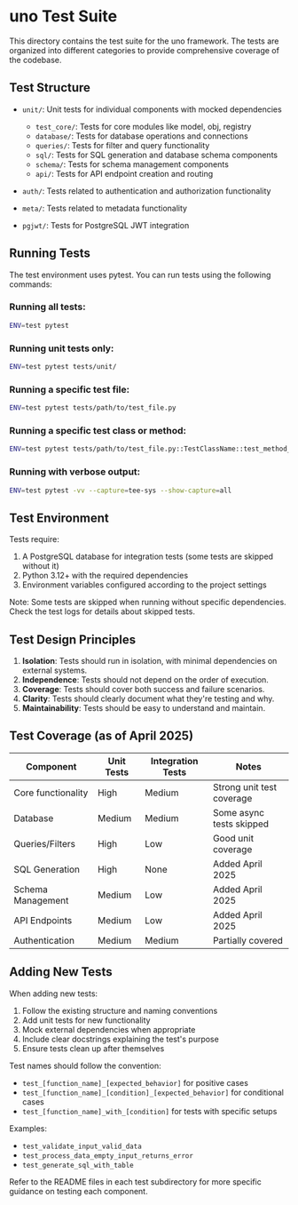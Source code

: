 # uno Test Suite

This directory contains the test suite for the uno framework. The tests are organized into different categories to provide comprehensive coverage of the codebase.

## Test Structure

- `unit/`: Unit tests for individual components with mocked dependencies
  - `test_core/`: Tests for core modules like model, obj, registry
  - `database/`: Tests for database operations and connections
  - `queries/`: Tests for filter and query functionality
  - `sql/`: Tests for SQL generation and database schema components
  - `schema/`: Tests for schema management components
  - `api/`: Tests for API endpoint creation and routing
  
- `auth/`: Tests related to authentication and authorization functionality

- `meta/`: Tests related to metadata functionality

- `pgjwt/`: Tests for PostgreSQL JWT integration

## Running Tests

The test environment uses pytest. You can run tests using the following commands:

### Running all tests:

```bash
ENV=test pytest
```

### Running unit tests only:

```bash
ENV=test pytest tests/unit/
```

### Running a specific test file:

```bash
ENV=test pytest tests/path/to/test_file.py
```

### Running a specific test class or method:

```bash
ENV=test pytest tests/path/to/test_file.py::TestClassName::test_method_name
```

### Running with verbose output:

```bash
ENV=test pytest -vv --capture=tee-sys --show-capture=all
```

## Test Environment

Tests require:

1. A PostgreSQL database for integration tests (some tests are skipped without it)
2. Python 3.12+ with the required dependencies
3. Environment variables configured according to the project settings

Note: Some tests are skipped when running without specific dependencies. Check the test logs for details about skipped tests.

## Test Design Principles

1. **Isolation**: Tests should run in isolation, with minimal dependencies on external systems.
2. **Independence**: Tests should not depend on the order of execution.
3. **Coverage**: Tests should cover both success and failure scenarios.
4. **Clarity**: Tests should clearly document what they're testing and why.
5. **Maintainability**: Tests should be easy to understand and maintain.

## Test Coverage (as of April 2025)

| Component          | Unit Tests | Integration Tests | Notes                           |
|--------------------|------------|-------------------|----------------------------------|
| Core functionality | High       | Medium            | Strong unit test coverage        |
| Database           | Medium     | Medium            | Some async tests skipped         |
| Queries/Filters    | High       | Low               | Good unit coverage               |
| SQL Generation     | High       | None              | Added April 2025                 |
| Schema Management  | Medium     | Low               | Added April 2025                 |
| API Endpoints      | Medium     | Low               | Added April 2025                 |
| Authentication     | Medium     | Medium            | Partially covered                |

## Adding New Tests

When adding new tests:

1. Follow the existing structure and naming conventions
2. Add unit tests for new functionality
3. Mock external dependencies when appropriate
4. Include clear docstrings explaining the test's purpose
5. Ensure tests clean up after themselves

Test names should follow the convention:
- `test_[function_name]_[expected_behavior]` for positive cases
- `test_[function_name]_[condition]_[expected_behavior]` for conditional cases
- `test_[function_name]_with_[condition]` for tests with specific setups

Examples:
- `test_validate_input_valid_data`
- `test_process_data_empty_input_returns_error`
- `test_generate_sql_with_table`

Refer to the README files in each test subdirectory for more specific guidance on testing each component.